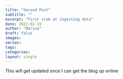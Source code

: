 ```yaml
---
title: "Second Post"
subtitle: ""
excerpt: "First stab at ingesting data"
date: 2022-02-19
author: "Marina"
draft: false
images:
series:
tags:
categories:
layout: single
---
```


This will get updated once I can get the blog up online
